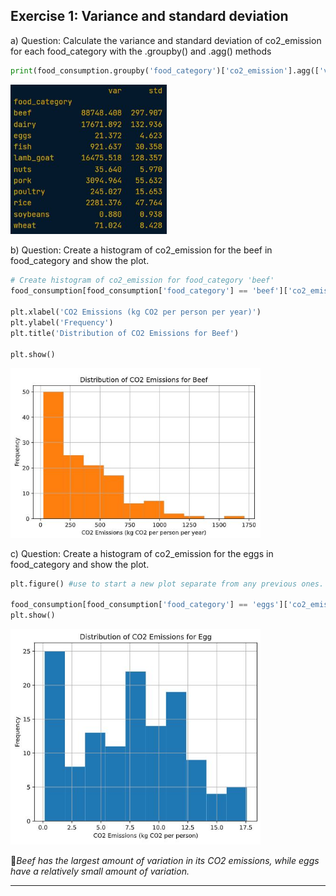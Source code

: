 ## Exercise 1: Variance and standard deviation

a) Question: Calculate the variance and standard deviation of co2_emission for each food_category with the .groupby() and .agg() methods 

```python
print(food_consumption.groupby('food_category')['co2_emission'].agg(['var','std']))
```

<left>
  <img src="ex1.JPG" width="250">
</left>

b) Question: Create a histogram of co2_emission for the beef in food_category and show the plot.

```python
# Create histogram of co2_emission for food_category 'beef'
food_consumption[food_consumption['food_category'] == 'beef']['co2_emission'].hist()

plt.xlabel('CO2 Emissions (kg CO2 per person per year)')
plt.ylabel('Frequency')
plt.title('Distribution of CO2 Emissions for Beef')

plt.show()
```

<left>
  <img src="ex1b.JPG" width="400">
</left>

c) Question: Create a histogram of co2_emission for the eggs in food_category and show the plot.

```python
plt.figure() #use to start a new plot separate from any previous ones.

food_consumption[food_consumption['food_category'] == 'eggs']['co2_emission'].hist()
plt.show()
```

<left>
  <img src="ex1c.JPG" width="400">
</left>


📌*Beef has the largest amount of variation in its CO2 emissions, while eggs have a relatively small amount of variation.*

---
















